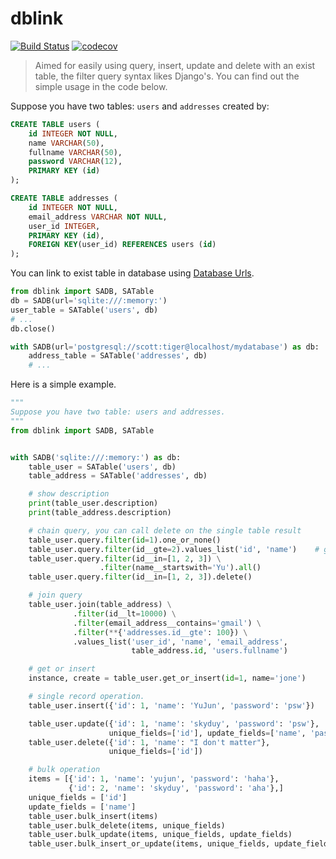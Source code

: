 # dblink

[![Build Status](https://travis-ci.org/skyduy/dblink.svg?branch=master)](https://travis-ci.org/skyduy/dblink)
[![codecov](https://codecov.io/gh/skyduy/dblink/branch/master/graph/badge.svg)](https://codecov.io/gh/skyduy/dblink)

> Aimed for easily using query, insert, update and delete with an exist table, the filter query syntax likes Django's. You can find out the simple usage in the code below.

Suppose you have two tables: `users` and `addresses` created by:

```sql
CREATE TABLE users (
    id INTEGER NOT NULL,
    name VARCHAR(50),
    fullname VARCHAR(50),
    password VARCHAR(12),
    PRIMARY KEY (id)
);

CREATE TABLE addresses (
    id INTEGER NOT NULL,
    email_address VARCHAR NOT NULL,
    user_id INTEGER,
    PRIMARY KEY (id),
    FOREIGN KEY(user_id) REFERENCES users (id)
);
```

You can link to exist table in database using [Database Urls](http://docs.sqlalchemy.org/en/latest/core/engines.html#database-urls).

```python
from dblink import SADB, SATable
db = SADB(url='sqlite:///:memory:')
user_table = SATable('users', db)
# ...
db.close()

with SADB(url='postgresql://scott:tiger@localhost/mydatabase') as db:
    address_table = SATable('addresses', db)
    # ...
```

Here is a simple example.

```python
"""
Suppose you have two table: users and addresses.
"""
from dblink import SADB, SATable


with SADB('sqlite:///:memory:') as db:
    table_user = SATable('users', db)
    table_address = SATable('addresses', db)

    # show description
    print(table_user.description)
    print(table_address.description)

    # chain query, you can call delete on the single table result
    table_user.query.filter(id=1).one_or_none()
    table_user.query.filter(id__gte=2).values_list('id', 'name')    # generator
    table_user.query.filter(id__in=[1, 2, 3]) \
                    .filter(name__startswith='Yu').all()
    table_user.query.filter(id__in=[1, 2, 3]).delete()

    # join query
    table_user.join(table_address) \
              .filter(id__lt=10000) \
              .filter(email_address__contains='gmail') \
              .filter(**{'addresses.id__gte': 100}) \
              .values_list('user_id', 'name', 'email_address',
                           table_address.id, 'users.fullname')

    # get or insert
    instance, create = table_user.get_or_insert(id=1, name='jone')

    # single record operation.
    table_user.insert({'id': 1, 'name': 'YuJun', 'password': 'psw'})

    table_user.update({'id': 1, 'name': 'skyduy', 'password': 'psw'},
                      unique_fields=['id'], update_fields=['name', 'password'])
    table_user.delete({'id': 1, 'name': "I don't matter"},
                      unique_fields=['id'])

    # bulk operation
    items = [{'id': 1, 'name': 'yujun', 'password': 'haha'},
             {'id': 2, 'name': 'skyduy', 'password': 'aha'},]
    unique_fields = ['id']
    update_fields = ['name']
    table_user.bulk_insert(items)
    table_user.bulk_delete(items, unique_fields)
    table_user.bulk_update(items, unique_fields, update_fields)
    table_user.bulk_insert_or_update(items, unique_fields, update_fields)
```